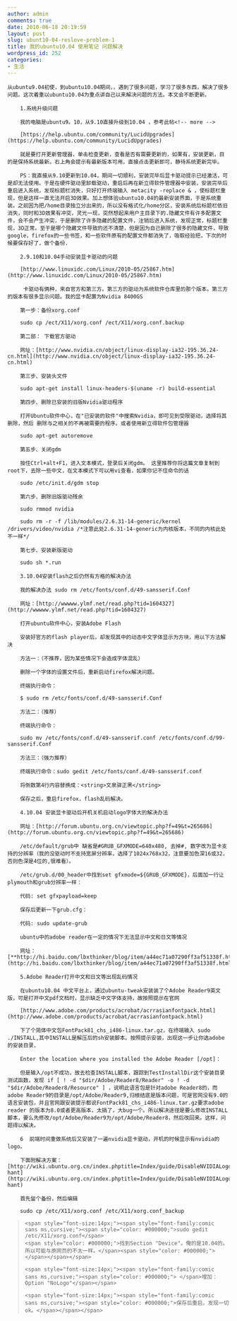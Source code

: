 ```yaml
---
author: admin
comments: true
date: 2010-06-18 20:19:59
layout: post
slug: ubunt10-04-reslove-problem-1
title: 我的ubuntu10.04 使用笔记 问题解决
wordpress_id: 252
categories:
- 生活
---
```



	从ubuntu9.04初使，到ubuntu10.04期间，，遇到了很多问题，学习了很多东西，解决了很多问题。这次着重以ubuntu10.04为重点讲自己以来解决问题的方法。本文会不断更新。





> 
	
> 
> 
		1.系统升级问题
	
> 
> 
	
> 
> 
		我的电脑是ubuntu9。10，从9.10直接升级到10.04 ，参考此帖<!-- more -->
	
> 
> 
	
> 
> 
		[https://help.ubuntu.com/community/LucidUpgrades](https://help.ubuntu.com/community/LucidUpgrades)
	
> 
> 
	
> 
> 
		就是要打开更新管理器，单击检查更新，查看是否有需要更新的，如果有，安装更新，目的是保持系统最新。右上角会提示有最新版本可用，直接点击更新即可，静待系统更新完毕。
	
> 
> 
	
> 
> 
		PS：我直接从9.10更新到10.04，期间一切顺利，安装完毕后显卡驱动提示已经激活，可是却无法使用。于是在硬件驱动里卸载驱动，重启后再在新立得软件管理器中安装，安装完毕后重启进入系统，发现标题栏消失，只好打开终端输入 metacity -replace & ，使标题栏重现，但是这样一直无法开启3D效果。加上想体验ubuntu10.04的最新安装界面，于是系统重装。之前因为把/home目录独立分出来的，所以没有格式化/home分区，安装系统后标题栏依旧消失，同时和3D效果有冲突，灵光一现，突然想起来用户主目录下的.隐藏文件有许多配置文件，会不会产生冲突，于是删除了许多隐藏的配置文件，注销后进入系统，发现正常，标题栏重现，3D正常。至于是哪个隐藏文件导致的还不清楚，但是因为自己删除了很多的隐藏文件，导致google，firefox的一些书签，和一些软件原有的配置文件都消失了，吸取经验把，下次的时候要保存好了，做个备份.
	
> 
> 





> 
	
> 
> 
		2.9.10和10.04手动安装显卡驱动的问题
	
> 
> 
	
> 
> 
		[http://www.linuxidc.com/Linux/2010-05/25867.htm](http://www.linuxidc.com/Linux/2010-05/25867.htm)
	
> 
> 
	
> 
> 
		 卡驱动有俩种，来自官方和第三方。第三方的驱动为系统软件仓库里的那个版本。第三方的版本有很多显示问题。我的显卡配置为Nvidia 8400GS
	
> 
> 
	
> 
> 
		第一步：备份xorg.conf  

		sudo cp /ect/X11/xorg.conf /ect/X11/xorg.conf.backup
	
> 
> 
	
> 
> 
		第二部： 下载官方驱动
	
> 
> 
	
> 
> 
		网址：[http://www.nvidia.cn/object/linux-display-ia32-195.36.24-cn.html](http://www.nvidia.cn/object/linux-display-ia32-195.36.24-cn.html)
	
> 
> 
	
> 
> 
		第三步、安装头文件  

		sudo apt-get install linux-headers-$(uname -r) build-essential
	
> 
> 
	
> 
> 
		第四步、删除已安装的旧版Nvidia驱动程序  

		打开Ubuntu软件中心，在"已安装的软件"中搜索Nvidia，即可见到受限驱动，选择将其删除，然后 删除与之相关的不再被需要的程序。或者使用新立得软件包管理器  

		sudo apt-get autoremove 
	
> 
> 
	
> 
> 
		第五步、关闭gdm  

		按住Ctrl+alt+F1，进入文本模式，登录后关闭gdm。 这里推荐你将这篇文章复制到root下，去除一些中文，在文本模式下可以用vi查看，如果你记不住命令的话  

		sudo /etc/init.d/gdm stop 
	
> 
> 
	
> 
> 
		第六步、删除旧版驱动残余  

		sudo rmmod nvidia  

		sudo rm -r -f /lib/modules/2.6.31-14-generic/kernel /drivers/video/nvidia /*注意此处2.6.31-14-generic为内核版本，不同的内核此处不一样*/ 
	
> 
> 
	
> 
> 
		第七步、安装新版驱动  

		sudo sh *.run
	
> 
> 





> 
	
> 
> 
		3.10.04安装flash之后仍然有方格的解决办法
	
> 
> 
	
> 
> 
		我的解决办法 sudo rm /etc/fonts/conf.d/49-sansserif.Conf
	
> 
> 
	
> 
> 
		网址：[http://wwwww.ylmf.net/read.php?tid=1604327](http://wwwww.ylmf.net/read.php?tid=1604327)
	
> 
> 
	
> 
> 
		打开ubuntu软件中心，安装Adobe Flash  

		安装好官方的flash player后，却发现其中的动态中文字体显示为方块，用以下方法解决  

		方法一：（不推荐，因为某些情况下会造成字体混乱）  

		删除一个字体的设置文件后，重新启动firefox解决问题。  

		终端执行命令：  

		$ sudo rm /etc/fonts/conf.d/49-sansserif.Conf  

		方法二：（推荐）  

		终端执行命令：  

		sudo mv /etc/fonts/conf.d/49-sansserif.conf /etc/fonts/conf.d/99-sansserif.Conf  

		方法三：（强力推荐）  

		终端执行命令：sudo gedit /etc/fonts/conf.d/49-sansserif.conf  

		将倒数第4行内容替换成：<string>文泉驿正黑</string>  

		保存之后，重启firefox，flash乱码解决。
	
> 
> 





> 
	
> 
> 
		4.10.04 安装显卡驱动后开机关机启动logo字体大的解决办法
	
> 
> 
	
> 
> 
		网址：[http://forum.ubuntu.org.cn/viewtopic.php?f=49&t=265686](http://forum.ubuntu.org.cn/viewtopic.php?f=49&t=265686)
	
> 
> 
	
> 
> 
		/etc/default/grub中 缺省是#GRUB_GFXMODE=640x480, 去掉#, 数字改为显卡支持的分辨率（我的没驱动时不支持宽屏分辨率，选择了1024x768x32，注意要加色深16或32，否则色深是4位的,很难看）。  

		/etc/grub.d/00_header中找到set gfxmode=${GRUB_GFXMODE}，后面加一行让plymouth和grub分辨率一样：
	
> 
> 
	
> 
> 
		代码: set gfxpayload=keep
	
> 
> 
	
> 
> 
		保存后更新一下grub.cfg：
	
> 
> 
	
> 
> 
		代码: sudo update-grub
	
> 
> 
	
> 
> 
		ubuntu中的adobe reader在一定的情况下无法显示中文和日文等情况
	
> 
> 
	
> 
> 
		网址：[**http://hi.baidu.com/lbxthinker/blog/item/a44ec71a07290ff3af51338f.html**](http://hi.baidu.com/lbxthinker/blog/item/a44ec71a07290ff3af51338f.html)
	
> 
> 






	  

	





> 
	
> 
> 
		5.Adobe Reader打开中文和日文等出现乱码情况
	
> 
> 
	
> 
> 
		在ubuntu10.04 中文平台上，通过ubuntu-tweak安装装了个Adobe Reader9英文版，可是打开中文pdf文档时，显示缺乏中文字体支持，故按照提示在官网
	
> 
> 
	
> 
> 
		[http://www.adobe.com/products/acrobat/acrrasianfontpack.html](http://www.adobe.com/products/acrobat/acrrasianfontpack.html)
	
> 
> 
	
> 
> 
		下了个简体中文包FontPack81_chs_i486-linux.tar.gz，在终端输入 sudo ./INSTALL,其中INSTALL是解压后的sh安装脚本。按照提示安装，出现这一步让你选adobe的安装目录，  

		Enter the location where you installed the Adobe Reader [/opt]：  

		但是输入/opt不成功，故去检查INSTALL脚本，跟踪到TestInstallDir这个安装目录测试函数，发现 if [ ! -d "$dir/Adobe/Reader8/Reader" -o ! -d "$dir/Adobe/Reader8/Resource" ] ，说明此语言包是针对adobe Reader8的，而adobe Reader9的目录是/opt/Adobe/Reader9,归根结底是版本问题，可是官网没有9.0的语言安装包，并且官网跟安装提示都说FontPack81_chs_i486-linux.tar.gz要求adobe reader 的版本为8.0或者更高版本，太搞了，大bug一个。所以解决途径是要么修改INSTALL脚本，要么先修改/opt/Adobe/Reader9为/opt/Adobe/Reader8，然后改回来。这样，问题得以解决。
	
> 
> 





> 
	
> 
> 
		6  前端时间重做系统后又安装了一遍nvidia显卡驱动，开机的时候显示有nvidia的logo。
	
> 
> 
	
> 
> 
		下面附解决方案：[http://wiki.ubuntu.org.cn/index.phptitle=Index/guide/DisableNVIDIALogo&variant=zh-hant](http://wiki.ubuntu.org.cn/index.phptitle=Index/guide/DisableNVIDIALogo&variant=zh-hant)
	
> 
> 
	
> 
> 
		首先留个备份，然后编辑
	
> 
> 
	
> 
> 
		sudo cp /etc/X11/xorg.conf /etc/X11/xorg.conf_backup
	
> 
> 
	
>     
>     <span style="font-size:14px;"><span style="font-family:comic sans ms,cursive;"><span style="color: #000000;">sudo gedit /etc/X11/xorg.conf</span>
>     <span style="color: #000000;">找到Section "Device"。俺的是10.04的。所以可能与原网页的不太一样。</span><span style="color: #000000;"> </span></span></span>
>     
>     <span style="font-size:14px;"><span style="font-family:comic sans ms,cursive;"><span style="color: #000000;"> </span>增加：Option "NoLogo"</span></span>
>     
>     <span style="font-size:14px;"><span style="font-family:comic sans ms,cursive;"><span style="color: #000000;">保存后重启，发现一切ok。</span></span></span>
> 
> 






	  

	






	  

	






	  

	




